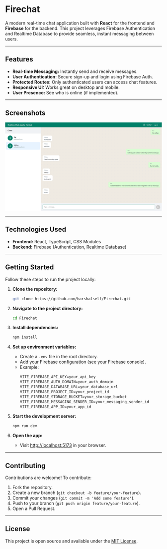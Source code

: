 # Firechat

A modern real-time chat application built with **React** for the frontend and **Firebase** for the backend. This project leverages Firebase Authentication and Realtime Database to provide seamless, instant messaging between users.

---

## Features

- **Real-time Messaging:** Instantly send and receive messages.
- **User Authentication:** Secure sign-up and login using Firebase Auth.
- **Protected Routes:** Only authenticated users can access chat features.
- **Responsive UI:** Works great on desktop and mobile.
- **User Presence:** See who is online (if implemented).

---

## Screenshots

![Chat Window](./Screenshot-1.png)

---

## Technologies Used

- **Frontend:** React, TypeScript, CSS Modules
- **Backend:** Firebase (Authentication, Realtime Database)

---

## Getting Started

Follow these steps to run the project locally:

1. **Clone the repository:**

   ```bash
   git clone https://github.com/harshalself/Firechat.git
   ```

2. **Navigate to the project directory:**

   ```bash
   cd Firechat
   ```

3. **Install dependencies:**

   ```bash
   npm install
   ```

4. **Set up environment variables:**

   - Create a `.env` file in the root directory.
   - Add your Firebase configuration (see your Firebase console).
   - Example:
     ```
     VITE_FIREBASE_API_KEY=your_api_key
     VITE_FIREBASE_AUTH_DOMAIN=your_auth_domain
     VITE_FIREBASE_DATABASE_URL=your_database_url
     VITE_FIREBASE_PROJECT_ID=your_project_id
     VITE_FIREBASE_STORAGE_BUCKET=your_storage_bucket
     VITE_FIREBASE_MESSAGING_SENDER_ID=your_messaging_sender_id
     VITE_FIREBASE_APP_ID=your_app_id
     ```

5. **Start the development server:**

   ```bash
   npm run dev
   ```

6. **Open the app:**
   - Visit [http://localhost:5173](http://localhost:5173) in your browser.

---

## Contributing

Contributions are welcome! To contribute:

1. Fork the repository.
2. Create a new branch (`git checkout -b feature/your-feature`).
3. Commit your changes (`git commit -m 'Add some feature'`).
4. Push to your branch (`git push origin feature/your-feature`).
5. Open a Pull Request.

---

## License

This project is open source and available under the [MIT License](LICENSE).
